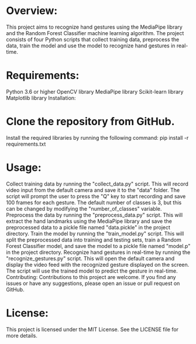 # Overview:
This project aims to recognize hand gestures using the MediaPipe library and the Random Forest Classifier machine learning algorithm. The project consists of four Python scripts that collect training data, preprocess the data, train the model and use the model to recognize hand gestures in real-time.

# Requirements:

Python 3.6 or higher
OpenCV library
MediaPipe library
Scikit-learn library
Matplotlib library
Installation:

# Clone the repository from GitHub.
Install the required libraries by running the following command:
pip install -r requirements.txt

# Usage:
Collect training data by running the "collect_data.py" script. This will record video input from the default camera and save it to the "data" folder. The script will prompt the user to press the "Q" key to start recording and save 100 frames for each gesture. The default number of classes is 3, but this can be changed by modifying the "number_of_classes" variable.
Preprocess the data by running the "preprocess_data.py" script. This will extract the hand landmarks using the MediaPipe library and save the preprocessed data to a pickle file named "data.pickle" in the project directory.
Train the model by running the "train_model.py" script. This will split the preprocessed data into training and testing sets, train a Random Forest Classifier model, and save the model to a pickle file named "model.p" in the project directory.
Recognize hand gestures in real-time by running the "recognize_gestures.py" script. This will open the default camera and display the video feed with the recognized gesture displayed on the screen. The script will use the trained model to predict the gesture in real-time.
Contributing:
Contributions to this project are welcome. If you find any issues or have any suggestions, please open an issue or pull request on GitHub.

# License:
This project is licensed under the MIT License. See the LICENSE file for more details.
